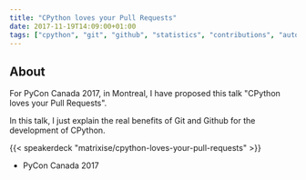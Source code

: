```yaml
---
title: "CPython loves your Pull Requests"
date: 2017-11-19T14:09:00+01:00
tags: ["cpython", "git", "github", "statistics", "contributions", "automation"]
---
```


## About

For PyCon Canada 2017, in Montreal, I have proposed this talk "CPython loves
your Pull Requests".

In this talk, I just explain the real benefits of Git and Github for the
development of CPython.


{{< speakerdeck "matrixise/cpython-loves-your-pull-requests" >}}

* PyCon Canada 2017